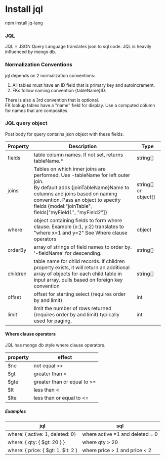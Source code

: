# Install jql

npm install jq-lang

### JQL
JQL = JSON Query Language translates json to sql code. JQL is heavily influenced by mongo db.  

### Normalization Conventions
jql depends on 2 normalization conventions:  
1. All tables must have an ID field that is primary key and autoincrement.  
2. FKs follow naming convention {tableName}ID.  

There is also a 3rd convention that is optional.  
FK lookup tables have a "name" field for display. Use a computed column for names that are composites.   

### JQL query object
Post body for query contains json object with these fields. 

Property | Description |Type |
---|--- |---|
fields| table column names. If not set, returns tableName.* | string[]
joins| Tables on which inner joins are performed.   Use -tableName for left outer join.<br/>  By default adds {joinTableName}Name to columns and joins based on naming convention.  Pass an object to specify fields  {model:"joinTable", fields\["myField1", "myField2"\]} | string[] or object[]
where| object containing fields to form where clause. Example {x:1, y:2} translates to "where x=1 and y=2" See Where clause operators | object
orderBy| array of strings of field names to order by. '-fieldName' for descending.| string[]
children | table name for child records. if children property exists, it will return an additional array of objects for each child table in input array.  pulls based on foreign key convention | string[]
offset | offset for starting select (requires order by and limit) | int 
limit | limit the number of rows returned (requires order by and limit) typically used for paging. | int

#### Where clause operators
JQL has mongo db style where clause operators.

property | effect |   
---|---|
$ne | not equal <>
$gt | greater than >
$gte | greater than or equal to >=
$lt | less than <
$lte | less than or equal to  <=

##### Examples
jql | sql |
---|---|
where: { active: 1, deleted: 0} | where active =1 and deleted = 0
where: { qty: { $gt: 20 } } | where qty > 20
where: { price: { $gt: 1, $lt: 2 } | where price > 1 and price < 2
